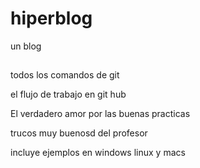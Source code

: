 # hiperblog
un blog
##
todos los comandos de git

el flujo de trabajo en git hub

El verdadero amor por las buenas practicas

trucos muy buenosd del profesor

incluye ejemplos en windows linux y macs